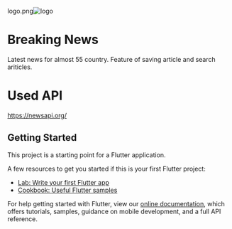 
logo.png![logo](https://user-images.githubusercontent.com/63836638/122662730-e3226c80-d1b2-11eb-815e-f4ed09ad77ea.png,)
# Breaking News
Latest news for almost 55 country. Feature of saving article and search ariticles.<br/>
# Used API
https://newsapi.org/


## Getting Started

This project is a starting point for a Flutter application.

A few resources to get you started if this is your first Flutter project:

- [Lab: Write your first Flutter app](https://flutter.dev/docs/get-started/codelab)
- [Cookbook: Useful Flutter samples](https://flutter.dev/docs/cookbook)

For help getting started with Flutter, view our
[online documentation](https://flutter.dev/docs), which offers tutorials,
samples, guidance on mobile development, and a full API reference.
